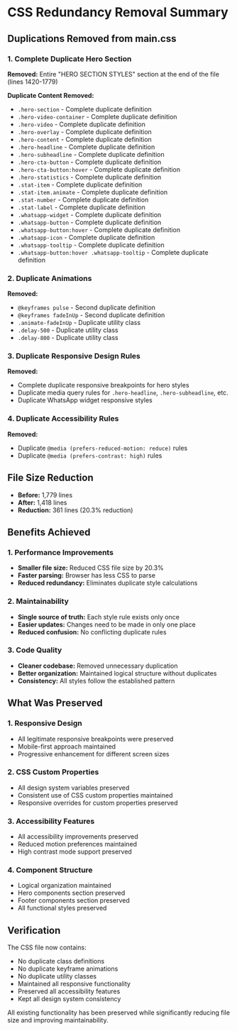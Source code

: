 # CSS Redundancy Removal Summary

## Duplications Removed from main.css

### 1. Complete Duplicate Hero Section
**Removed:** Entire "HERO SECTION STYLES" section at the end of the file (lines 1420-1779)

**Duplicate Content Removed:**
- `.hero-section` - Complete duplicate definition
- `.hero-video-container` - Complete duplicate definition
- `.hero-video` - Complete duplicate definition
- `.hero-overlay` - Complete duplicate definition
- `.hero-content` - Complete duplicate definition
- `.hero-headline` - Complete duplicate definition
- `.hero-subheadline` - Complete duplicate definition
- `.hero-cta-button` - Complete duplicate definition
- `.hero-cta-button:hover` - Complete duplicate definition
- `.hero-statistics` - Complete duplicate definition
- `.stat-item` - Complete duplicate definition
- `.stat-item.animate` - Complete duplicate definition
- `.stat-number` - Complete duplicate definition
- `.stat-label` - Complete duplicate definition
- `.whatsapp-widget` - Complete duplicate definition
- `.whatsapp-button` - Complete duplicate definition
- `.whatsapp-button:hover` - Complete duplicate definition
- `.whatsapp-icon` - Complete duplicate definition
- `.whatsapp-tooltip` - Complete duplicate definition
- `.whatsapp-button:hover .whatsapp-tooltip` - Complete duplicate definition

### 2. Duplicate Animations
**Removed:**
- `@keyframes pulse` - Second duplicate definition
- `@keyframes fadeInUp` - Second duplicate definition
- `.animate-fadeInUp` - Duplicate utility class
- `.delay-500` - Duplicate utility class
- `.delay-800` - Duplicate utility class

### 3. Duplicate Responsive Design Rules
**Removed:**
- Complete duplicate responsive breakpoints for hero styles
- Duplicate media query rules for `.hero-headline`, `.hero-subheadline`, etc.
- Duplicate WhatsApp widget responsive styles

### 4. Duplicate Accessibility Rules
**Removed:**
- Duplicate `@media (prefers-reduced-motion: reduce)` rules
- Duplicate `@media (prefers-contrast: high)` rules

## File Size Reduction
- **Before:** 1,779 lines
- **After:** 1,418 lines
- **Reduction:** 361 lines (20.3% reduction)

## Benefits Achieved

### 1. Performance Improvements
- **Smaller file size:** Reduced CSS file size by 20.3%
- **Faster parsing:** Browser has less CSS to parse
- **Reduced redundancy:** Eliminates duplicate style calculations

### 2. Maintainability
- **Single source of truth:** Each style rule exists only once
- **Easier updates:** Changes need to be made in only one place
- **Reduced confusion:** No conflicting duplicate rules

### 3. Code Quality
- **Cleaner codebase:** Removed unnecessary duplication
- **Better organization:** Maintained logical structure without duplicates
- **Consistency:** All styles follow the established pattern

## What Was Preserved

### 1. Responsive Design
- All legitimate responsive breakpoints were preserved
- Mobile-first approach maintained
- Progressive enhancement for different screen sizes

### 2. CSS Custom Properties
- All design system variables preserved
- Consistent use of CSS custom properties maintained
- Responsive overrides for custom properties preserved

### 3. Accessibility Features
- All accessibility improvements preserved
- Reduced motion preferences maintained
- High contrast mode support preserved

### 4. Component Structure
- Logical organization maintained
- Hero components section preserved
- Footer components section preserved
- All functional styles preserved

## Verification

The CSS file now contains:
- No duplicate class definitions
- No duplicate keyframe animations
- No duplicate utility classes
- Maintained all responsive functionality
- Preserved all accessibility features
- Kept all design system consistency

All existing functionality has been preserved while significantly reducing file size and improving maintainability.
